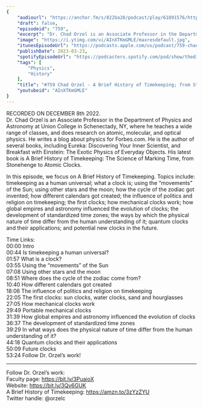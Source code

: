 ```yaml
---
{
	"audiourl": "https://anchor.fm/s/822ba20/podcast/play/61891576/https%3A%2F%2Fd3ctxlq1ktw2nl.cloudfront.net%2Fstaging%2F2022-11-8%2F80a32dc1-452c-940a-5c69-81748d712058.m4a",
	"draft": false,
	"episodeid": "759",
	"excerpt": "Dr. Chad Orzel is an Associate Professor in the Department of Physics and Astronomy at Union College in Schenectady, NY, where he teaches a wide range of classes, and does research on atomic, molecular, and optical physics. He writes a blog about physics for Forbes.com. He is the author of several books, including Eureka: Discovering Your Inner Scientist, and Breakfast with Einstein: The Exotic Physics of Everyday Objects. His latest book is A Brief History of Timekeeping: The Science of Marking Time, from Stonehenge to Atomic Clocks.",
	"image": "https://i.ytimg.com/vi/AInXTKmGMLE/maxresdefault.jpg",
	"itunesEpisodeUrl": "https://podcasts.apple.com/us/podcast/759-chad-orzel-a-brief-history-of-timekeeping/id1451347236?i=1000605620212&uo=4",
	"publishDate": 2023-03-23,
	"spotifyEpisodeUrl": "https://podcasters.spotify.com/pod/show/thedissenter/episodes/759-Chad-Orzel---A-Brief-History-of-Timekeeping-from-Stonehenge-to-Atomic-Clocks-e1rv9ho",
	"tags": [
		"Physics",
		"History"
	],
	"title": "#759 Chad Orzel - A Brief History of Timekeeping; from Stonehenge to Atomic Clocks",
	"youtubeid": "AInXTKmGMLE"
}
---
```

RECORDED ON DECEMBER 8th 2022.  
Dr. Chad Orzel is an Associate Professor in the Department of Physics and Astronomy at Union College in Schenectady, NY, where he teaches a wide range of classes, and does research on atomic, molecular, and optical physics. He writes a blog about physics for Forbes.com. He is the author of several books, including Eureka: Discovering Your Inner Scientist, and Breakfast with Einstein: The Exotic Physics of Everyday Objects. His latest book is A Brief History of Timekeeping: The Science of Marking Time, from Stonehenge to Atomic Clocks.

In this episode, we focus on A Brief History of Timekeeping. Topics include: timekeeping as a human universal; what a clock is; using the “movements” of the Sun; using other stars and the moon; how the cycle of the zodiac got invented; how different calendars got created; the influence of politics and religion on timekeeping; the first clocks; how mechanical clocks work; how global empires and astronomy influenced the evolution of clocks; the development of standardized time zones; the ways by which the physical nature of time differ from the human understanding of it; quantum clocks and their applications; and potential new clocks in the future.

Time Links:  
<time>00:00</time> Intro  
<time>00:44</time> Is timekeeping a human universal?  
<time>01:57</time> What is a clock?  
<time>03:55</time> Using the “movements” of the Sun  
<time>07:08</time> Using other stars and the moon  
<time>08:51</time> Where does the cycle of the zodiac come from?  
<time>10:40</time> How different calendars got created  
<time>18:06</time> The influence of politics and religion on timekeeping  
<time>22:05</time> The first clocks: sun clocks, water clocks, sand and hourglasses  
<time>27:05</time> How mechanical clocks work  
<time>29:49</time> Portable mechanical clocks  
<time>31:39</time> How global empires and astronomy influenced the evolution of clocks  
<time>36:37</time> The development of standardized time zones  
<time>39:29</time> In what ways does the physical nature of time differ from the human understanding of it?  
<time>44:18</time> Quantum clocks and their applications  
<time>50:09</time> Future clocks  
<time>53:24</time> Follow Dr. Orzel’s work!

---

Follow Dr. Orzel’s work:  
Faculty page: https://bit.ly/3PuaioX  
Website: https://bit.ly/3Qv6GUK  
A Brief History of Timekeeping: https://amzn.to/3zYzZYU  
Twitter handle: @orzelc
